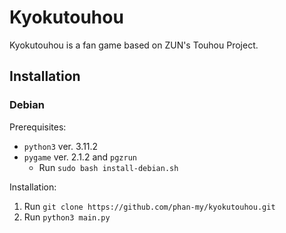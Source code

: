 # Kyokutouhou
Kyokutouhou is a fan game based on ZUN's Touhou Project.

## Installation
### Debian
Prerequisites:
* `python3` ver. 3.11.2
* `pygame` ver. 2.1.2 and `pgzrun`
    * Run `sudo bash install-debian.sh`

Installation:
1. Run `git clone https://github.com/phan-my/kyokutouhou.git`
2. Run `python3 main.py`
